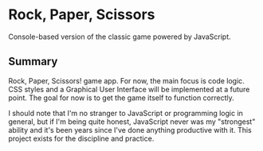 # Rock, Paper, Scissors
Console-based version of the classic game powered by JavaScript.

## Summary
Rock, Paper, Scissors! game app. For now, the main focus is code logic. CSS styles and 
a Graphical User Interface will be implemented at a future point. The goal for now is to get 
the game itself to function correctly.

I should note that I'm no stranger to JavaScript or programming logic in general, but if I'm 
being quite honest, JavaScript never was my "strongest" ability and it's been years since I've 
done anything productive with it. This project exists for the discipline and practice.